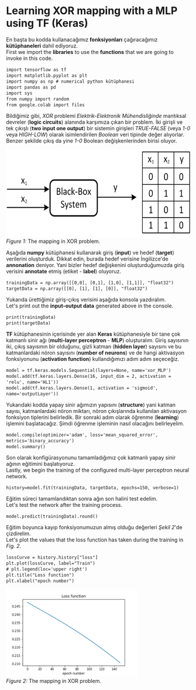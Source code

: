 # Learning XOR mapping with a MLP using TF (Keras)
En başta bu kodda kullanacağımız **fonksiyonları** çağıracağımız **kütüphaneleri** dahil ediyoruz.</br>
First we import the **libraries** to use the **functions** that we are going to invoke in this code.</br>
```
import tensorflow as tf
import matplotlib.pyplot as plt
import numpy as np # numerical python kütüphanesi
import pandas as pd
import sys
from numpy import random
from google.colab import files
```
Bildiğimiz gibi, *XOR* problemi *Elektrik-Elektronik Mühendisliğinde* mantıksal devreler (**logic circuits**) alanında karşımıza çıkan bir problem. İki girişli ve tek çıkışlı (**two input one output**) bir sistemin girişleri *TRUE-FALSE* (veya *1-0* veya *HIGH-LOW*) olarak isimlendirilen *Boolean* veri tipinde değer alıyorlar. Benzer şekilde çıkış da yine *1-0* Boolean değişkenlerinden birisi oluyor.

<img src="figure/xor mapping.jpg" alt="xor problem mapping" height="240"/></br>
*Figure 1:* The mapping in XOR problem.

Aşağıda **numpy** kütüphanesi kullanarak giriş (**input**) ve hedef (**target**) verilerini oluşturduk. Dikkat edin, burada hedef verisine İngilizce'de **annonation** deniyor. Yani bizler hedef değişkenini oluşturduğumuzda giriş verisini **annotate** etmiş (etiket - **label**) oluyoruz.
```
trainingData = np.array([[0,0], [0,1], [1,0], [1,1]], "float32")
targetData = np.array([[0], [1], [1], [0]], "float32")
```
Yukarıda ürettiğimiz giriş-çıkış verisini aşağıda konsola yazdıralım.</br>
Let's print out the **input-output data** generated above in the console.
```
print(trainingData)
print(targetData)
```
**TF** kütüphanesinin içerisinde yer alan **Keras** kütüphanesiyle bir tane çok katmanlı sinir ağı (**multi-layer perceptron** - **MLP**) oluşturalım. Giriş sayısının iki, çıkış sayısının bir olduğunu, gizli katman (**hidden layer**) sayısını ve bu katmanlardaki nöron sayısını (**number of neurons**) ve de hangi aktivasyon fonksiyonunu (**activation function**) kullandığımızı adım adım seçeceğiz.
```
model = tf.keras.models.Sequential(layers=None, name='xor_MLP')
model.add(tf.keras.layers.Dense(16, input_dim = 2, activation = 'relu', name='HL1'))
model.add(tf.keras.layers.Dense(1, activation = 'sigmoid', name='outputLayer'))
```
Yukarıdaki kodda yapay sinir ağımızın yapısını (**structure**) yani katman sayısı, katmanlardaki nöron miktarı, nöron çıkışlarında kullanılan aktivasyon fonksiyon tiplerini belirledik. Bir sonraki adım olarak öğrenme (**learning**) işlemini başlatacağız. Şimdi öğrenme işleminin nasıl olacağını belirleyelim.
```
model.compile(optimizer='adam', loss='mean_squared_error', metrics='binary_accuracy')
model.summary()
```
Son olarak konfigürasyonunu tamamladığımız çok katmanlı yapay sinir ağının eğitimini başlatıyoruz.</br>
Lastly, we begin the training of the configured multi-layer perceptron neural network.
```
history=model.fit(trainingData, targetData, epochs=150, verbose=1)
```
Eğitim süreci tamamlandıktan sonra ağın son halini test edelim.</br>
Let's test the network after the training process.
```
model.predict(trainingData).round()
```
Eğitim boyunca kayıp fonksiyonumuzun almış olduğu değerleri *Şekil 2*'de çizdirelim.</br>
Let's plot the values that the loss function has taken during the training in *Fig. 2*.
```
lossCurve = history.history["loss"]
plt.plot(lossCurve, label="Train")
# plt.legend(loc='upper right')
plt.title("Loss function")
plt.xlabel("epoch number")
```

<img src="figure/loss function (XOR problem).png" alt="loss function" height="240"/></br>
*Figure 2:* The mapping in XOR problem.
